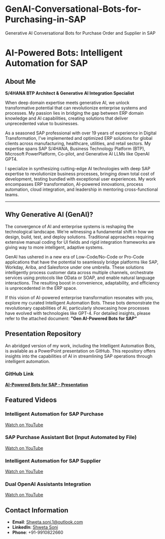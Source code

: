 # GenAI-Conversational-Bots-for-Purchasing-in-SAP
Generative AI Conversational Bots for Purchase Order and Supplier in SAP
# AI-Powered Bots: Intelligent Automation for SAP

## About Me

**S/4HANA BTP Architect & Generative AI Integration Specialist**

When deep domain expertise meets generative AI, we unlock transformative potential that can revolutionize enterprise systems and processes. My passion lies in bridging the gap between ERP domain knowledge and AI capabilities, creating solutions that deliver unprecedented value to businesses.

As a seasoned SAP professional with over 19 years of experience in Digital Transformation, I've implemented and optimized ERP solutions for global clients across manufacturing, healthcare, utilities, and retail sectors. My expertise spans SAP S/4HANA, Business Technology Platform (BTP), Microsoft PowerPlatform, Co-pilot, and Generative AI LLMs like OpenAI GPT4.

I specialize in synthesizing cutting-edge AI technologies with deep SAP expertise to revolutionize business processes, bringing down total cost of development, testing bundled with exceptional user experiences. My work encompasses ERP transformation, AI-powered innovations, process automation, cloud integration, and leadership in mentoring cross-functional teams.

---

## Why Generative AI (GenAI)?

The convergence of AI and enterprise systems is reshaping the technological landscape. We're witnessing a fundamental shift in how we design, build, test, and deploy solutions. Traditional approaches requiring extensive manual coding for UI fields and rigid integration frameworks are giving way to more intelligent, adaptive systems.

GenAI has ushered in a new era of Low-Code/No-Code or Pro-Code applications that have the potential to seamlessly bridge platforms like SAP, Workday, Ariba, and Salesforce under one umbrella. These solutions intelligently process customer data across multiple channels, orchestrate services using protocols like OData or SOAP, and enable natural language interactions. The resulting boost in convenience, adaptability, and efficiency is unprecedented in the ERP space.

If this vision of AI-powered enterprise transformation resonates with you, explore my curated Intelligent Automation Bots. These bots demonstrate the revolutionary capabilities of AI, particularly showcasing how processes have evolved with technologies like GPT-4. For detailed insights, please refer to the attached document: **"Gen AI-Powered Bots for SAP"**

## Presentation Repository

An abridged version of my work, including the Intelligent Automation Bots, is available as a PowerPoint presentation on GitHub. This repository offers insights into the capabilities of AI in streamlining SAP operations through intelligent automation.

### GitHub Link
[**AI-Powered Bots for SAP - Presentation**](https://github.com/your-repo-link-here)

## Featured Videos

### Intelligent Automation for SAP Purchase
[Watch on YouTube](https://youtu.be/ZuheuCYE9I8)

### SAP Purchase Assistant Bot (Input Automated by File)
[Watch on YouTube](https://youtu.be/tXVRnZDpswI)

### Intelligent Automation for SAP Supplier
[Watch on YouTube](https://youtu.be/DKCwFVsL8j8)

### Dual OpenAI Assistants Integration
[Watch on YouTube](https://youtu.be/Ls2fC_8d6NY)

## Contact Information

- **Email**: [Shweta.soni.1@outlook.com](mailto:Shweta.soni.1@outlook.com)
- **LinkedIn**: [Shweta Soni](https://www.linkedin.com/in/shweta-soni-ai-sap/)
- **Phone**: +91-9910822660
